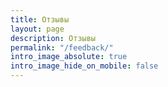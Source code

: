 ```yaml
---
title: Отзывы
layout: page
description: Отзывы
permalink: "/feedback/"
intro_image_absolute: true
intro_image_hide_on_mobile: false
---
```


